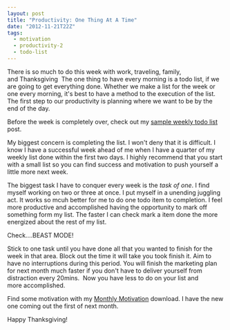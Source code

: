 ```yaml
---
layout: post
title: "Productivity: One Thing At A Time"
date: "2012-11-21T22Z"
tags:
  - motivation
  - productivity-2
  - todo-list
---
```


There is so much to do this week with work, traveling, family, and Thanksgiving  The one thing to have every morning is a todo list, if we are going to get everything done. Whether we make a list for the week or one every morning, it's best to have a method to the execution of the list. The first step to our productivity is planning where we want to be by the end of the day.

Before the week is completely over, check out my <a title="Set Weekly Goals Today" href="https://www.chancesmith.org/set-weekly-goals-today/">sample weekly todo list</a> post.

My biggest concern is completing the list. I won't deny that it is difficult. I know I have a successful week ahead of me when I have a quarter of my weekly list done within the first two days. I highly recommend that you start with a small list so you can find success and motivation to push yourself a little more next week.

The biggest task I have to conquer every week is the <em>task of one</em>. I find myself working on two or three at once. I put myself in a unending juggling act. It works so mcuh better for me to do one todo item to completion. I feel more productive and accomplished having the opportunity to mark off something form my list. The faster I can check mark a item done the more energized about the rest of my list.

Check....BEAST MODE!

Stick to one task until you have done all that you wanted to finish for the week in that area. Block out the time it will take you took finish it. Aim to have no interruptions during this period. You will finish the marketing plan for next month much faster if you don't have to deliver yourself from distraction every 20mins.  Now you have less to do on your list and more accomplished.

Find some motivation with my <a title="Monthly Motivation downloads" href="https://www.chancesmith.org/category/motivation-packages/">Monthly Motivation</a> download. I have the new one coming out the first of next month.

Happy Thanksgiving!
